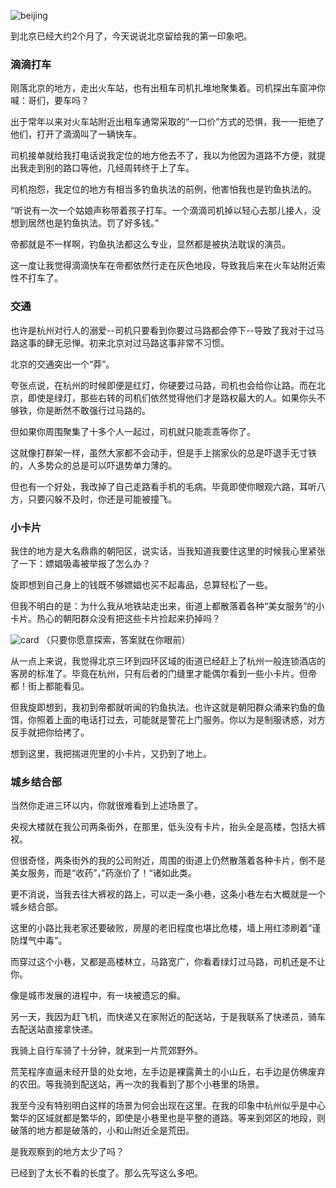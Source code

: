 ![beijing](http://owyx09dkb.bkt.clouddn.com/beijing.jpg)


到北京已经大约2个月了，今天说说北京留给我的第一印象吧。

### 滴滴打车
刚落北京的地方，走出火车站，也有出租车司机扎堆地聚集着。司机探出车窗冲你喊：哥们，要车吗？

出于常年以来对火车站附近出租车通常采取的“一口价”方式的恐惧，我一一拒绝了他们，打开了滴滴叫了一辆快车。

司机接单就给我打电话说我定位的地方他去不了，我以为他因为道路不方便，就提出我走到别的路口等他，几经周转终于上了车。

司机抱怨，我定位的地方有相当多钓鱼执法的前例，他害怕我也是钓鱼执法的。

“听说有一次一个姑娘声称带着孩子打车。一个滴滴司机掉以轻心去那儿接人，没想到居然也是钓鱼执法。罚了好多钱。”

帝都就是不一样啊，钓鱼执法都这么专业，显然都是被执法耽误的演员。

这一度让我觉得滴滴快车在帝都依然行走在灰色地段，导致我后来在火车站附近索性不打车了。


### 交通

也许是杭州对行人的溺爱--司机只要看到你要过马路都会停下--导致了我对于过马路这事的肆无忌惮。初来北京对过马路这事非常不习惯。

北京的交通突出一个“莽”。

夸张点说，在杭州的时候即便是红灯，你硬要过马路，司机也会给你让路。而在北京，即使是绿灯，那些右转的司机们依然觉得他们才是路权最大的人。如果你头不够铁，你是断然不敢强行过马路的。

但如果你周围聚集了十多个人一起过，司机就只能乖乖等你了。

这就像打群架一样，虽然大家都不会动手，但是手上揣家伙的总是吓退手无寸铁的，人多势众的总是可以吓退势单力薄的。

但也有一个好处，我改掉了自己走路看手机的毛病。毕竟即使你眼观六路，耳听八方，只要闪躲不及时，你还是可能被撞飞。

### 小卡片

我住的地方是大名鼎鼎的朝阳区，说实话，当我知道我要住这里的时候我心里紧张了一下：嫖娼吸毒被举报了怎么办？

旋即想到自己身上的钱既不够嫖娼也买不起毒品，总算轻松了一些。

但我不明白的是：为什么我从地铁站走出来，街道上都散落着各种“美女服务”的小卡片。热心的朝阳群众没有把这些卡片捡起来扔掉吗？

![card](http://owyx09dkb.bkt.clouddn.com/card.jpg)
（只要你愿意探索，答案就在你眼前）

从一点上来说，我觉得北京三环到四环区域的街道已经赶上了杭州一般连锁酒店的客房的标准了。毕竟在杭州，只有后者的门缝里才能偶尔看到一些小卡片。但帝都！街上都能看见。

但我旋即想到，我初到帝都就听闻的钓鱼执法。也许这就是朝阳群众涌来钓鱼的鱼饵，你照着上面的电话打过去，可能就是警花上门服务。你以为是制服诱惑，对方反手就把你给拷了。

想到这里，我把揣进兜里的小卡片，又扔到了地上。

### 城乡结合部

当然你走进三环以内，你就很难看到上述场景了。

央视大楼就在我公司两条街外，在那里，低头没有卡片，抬头全是高楼，包括大裤衩。

但很奇怪，两条街外的我的公司附近，周围的街道上仍然散落着各种卡片，倒不是美女服务，而是“收药”，”药涨价了！“诸如此类。

更不消说，当我去往大裤衩的路上，可以走一条小巷，这条小巷左右大概就是一个城乡结合部。

这里的小路比我老家还要破败，房屋的老旧程度也堪比危楼，墙上用红漆刷着“谨防煤气中毒”。

而穿过这个小巷，又都是高楼林立，马路宽广，你看着绿灯过马路，司机还是不让你。

像是城市发展的进程中，有一块被遗忘的癣。

另一天，我因为赶飞机，而快递又在家附近的配送站，于是我联系了快递员，骑车去配送站直接拿快递。

我骑上自行车骑了十分钟，就来到一片荒郊野外。

荒芜程序直逼未经开垦的处女地，左手边是裸露黄土的小山丘，右手边是仿佛废弃的农田。等我骑到配送站，再一次的我看到了那个小巷里的场景。

我至今没有特别明白这样的场景为何会出现在这里。在我的印象中杭州似乎是中心繁华的区域就都是繁华的，即使是小巷里也是平整的道路。等来到郊区的地段，则破落的地方都是破落的，小和山附近全是荒田。

是我观察到的地方太少了吗？


已经到了太长不看的长度了。那么先写这么多吧。

